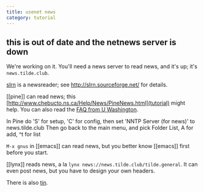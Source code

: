 ```yaml
---
title: usenet news
category: tutorial
---
```


## this is out of date and the netnews server is down

We're working on it. You'll need a news server to read news, and it's up; 
it's `news.tilde.club`.

[slrn](slrn.html) is a newsreader; see http://slrn.sourceforge.net/ for details.

[[pine]] can read news; this
[http://www.chebucto.ns.ca/Help/News/PineNews.html](tutorial) might help.
You can also read the [FAQ from U Washington](http://www.washington.edu/pine/faq/news.html).

In Pine do 'S' for setup, 'C' for config, then 
set 'NNTP Server (for news)' to news.tilde.club
Then go back to the main menu, and pick Folder List,
A for add, ^t for list

`M-x gnus` in [[emacs]] can read news, but you better know [[emacs]] first before you start.

[[lynx]] reads news, a la `lynx news://news.tilde.club/tilde.general`. It can even post news, but you have to design your own headers.

There is also [tin](tin.html).
